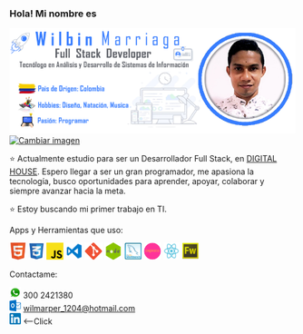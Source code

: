 ### Hola! Mi nombre es

<a ><img src = "img/GitHub2.png"></a>
<a href="#"><img alt="Cambiar imagen" onmouseout="this.src='/img/GitHub2.png';" onmouseover="this.src='/img/GitHub2.png';" src="/img/GitHub2.png" /></a>

⭐️ Actualmente estudio para ser un Desarrollador Full Stack, en <a href="https://www.digitalhouse.com/co/">DIGITAL HOUSE</a>.  Espero llegar a ser un gran programador, me apasiona la tecnología, busco oportunidades para aprender, apoyar, colaborar y siempre avanzar hacia la meta.

⭐️ Estoy buscando mi primer trabajo en TI.

Apps y Herramientas que uso: 

<a href="#"><code><img height="30" src="/img/Html.png" style="max-width: 100%;"></a></code>
<a href="#"><code><img height="30" src="/img/Css.png" style="max-width: 100%;"></a></code>
<a href="#"><code><img height="30" src="/img/Js.png" style="max-width: 100%;"></a></code>
<a href="#"><code><img height="30" src="/img/Visual.png" style="max-width: 100%;"></a></code>
<a href="#"><code><img height="30" src="/img/Git.png" style="max-width: 100%;"></a></code>
<a href="#"><code><img height="30" src="/img/Node.png" style="max-width: 100%;"></a></code>
<a href="#"><code><img height="30" src="/img/Mysql.png" style="max-width: 100%;"></a></code>
<a href="#"><code><img height="30" src="/img/Express.png" style="max-width: 100%;"></a></code>
<a href="#"><code><img height="30" src="/img/React.png" style="max-width: 100%;"></a></code>
<a href="#"><code><img height="30" src="/img/Fireworks.png" style="max-width: 100%;"></a></code>


Contactame: 
<br>

<a href="#"><code><img height="20" src="/img/Whatsapp.png" style="max-width: 100%;"></a></code> 300 2421380 
<br>
<a href="#"><code><img height="20" src="/img/Hotmail.png" style="max-width: 100%;"></a></code> wilmarper_1204@hotmail.com
<br>
<a href="https://www.linkedin.com/in/wilbin-marriaga-pertuz-073a2a21a/"><code><img height="20" src="/img/Linkedin.png" style="max-width: 100%;"></a></code> <--Click
